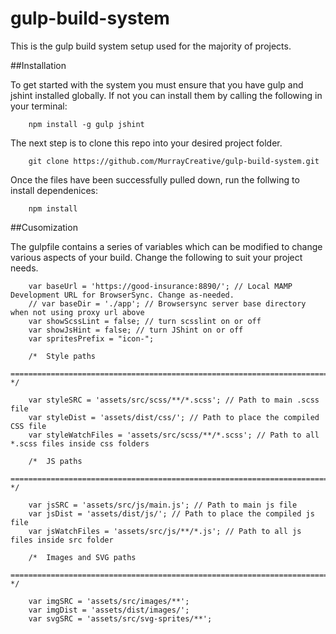 # gulp-build-system
This is the gulp build system setup used for the majority of projects.

##Installation

To get started with the system you must ensure that you have gulp and jshint installed globally. If not you can install them by calling the following in your terminal:

```
	npm install -g gulp jshint
```

The next step is to clone this repo into your desired project folder.

```
	git clone https://github.com/MurrayCreative/gulp-build-system.git
```

Once the files have been successfully pulled down, run the follwing to install dependenices:

```
	npm install
```

##Cusomization

The gulpfile contains a series of variables which can be modified to change various aspects of your build. Change the following to suit your project needs.

```
	var baseUrl = 'https://good-insurance:8890/'; // Local MAMP Development URL for BrowserSync. Change as-needed. 
	// var baseDir = './app'; // Browsersync server base directory when not using proxy url above
	var showScssLint = false; // turn scsslint on or off
	var showJsHint = false; // turn JShint on or off
	var spritesPrefix = "icon-";

	/*  Style paths
	    ========================================================================== */

	var styleSRC = 'assets/src/scss/**/*.scss'; // Path to main .scss file
	var styleDist = 'assets/dist/css/'; // Path to place the compiled CSS file
	var styleWatchFiles = 'assets/src/scss/**/*.scss'; // Path to all *.scss files inside css folders

	/*  JS paths
	    ========================================================================== */

	var jsSRC = 'assets/src/js/main.js'; // Path to main js file
	var jsDist = 'assets/dist/js/'; // Path to place the compiled js file
	var jsWatchFiles = 'assets/src/js/**/*.js'; // Path to all js files inside src folder

	/*  Images and SVG paths
	    ========================================================================== */

	var imgSRC = 'assets/src/images/**';
	var imgDist = 'assets/dist/images/';
	var svgSRC = 'assets/src/svg-sprites/**';
```





